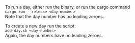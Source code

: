To run a day, either run the binary, or run the cargo command  
`cargo run --release <day-number>`  
Note that the day number has no leading zeroes.

To create a new day run the script:  
`add-day.sh <day-number>`  
Again, the day numbers  have no leading zeroes.